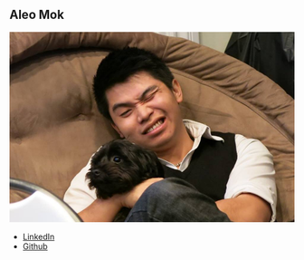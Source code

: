 Aleo Mok
------------

![](photos/aleo-mok.jpg)

* [LinkedIn](https://www.linkedin.com/in/aleo-mok-1576bb22/)
* [Github](https://github.com/aleotheoreo)
